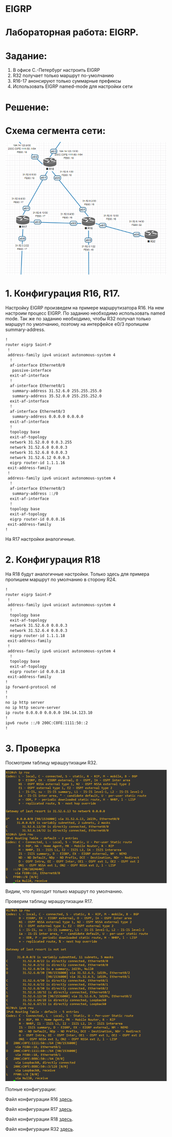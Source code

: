 # EIGRP

# Лабораторная работа: EIGRP.
# Задание:
1. В офисе С.-Петербург настроить EIGRP
2. R32 получает только маршрут по-умолчанию
3. R16-17 анонсируют только суммарные префиксы
4. Использовать EIGRP named-mode для настройки сети

# Решение:

# Схема сегмента сети:

![](https://github.com/dmitriyklimenkov/EIGRP/blob/main/%D0%A1%D1%85%D0%B5%D0%BC%D0%B0%20EIGRP.PNG)

# 1. Конфигурация R16, R17.
Настройку EIGRP произведем на примере маршрутизатора R16. На нем настроим процесс EIGRP. По заданию необходимо использовать named mode. Так же по заданию необходимо, чтобы R32 получал только маршрут по умолчанию, поэтому на интерфейсе e0/3 пропишем summary-address.
```
!
router eigrp Saint-P
 !
 address-family ipv4 unicast autonomous-system 4
  !
  af-interface Ethernet0/0
   passive-interface
  exit-af-interface
  !
  af-interface Ethernet0/1
   summary-address 31.52.6.0 255.255.255.0
   summary-address 35.52.0.0 255.255.252.0
  exit-af-interface
  !
  af-interface Ethernet0/3
   summary-address 0.0.0.0 0.0.0.0
  exit-af-interface
  !
  topology base
  exit-af-topology
  network 31.52.0.0 0.0.3.255
  network 31.52.6.0 0.0.0.3
  network 31.52.6.8 0.0.0.3
  network 31.52.6.12 0.0.0.3
  eigrp router-id 1.1.1.16
 exit-address-family
 !
 address-family ipv6 unicast autonomous-system 4
  !
  af-interface Ethernet0/3
   summary-address ::/0
  exit-af-interface
  !
  topology base
  exit-af-topology
  eigrp router-id 0.0.0.16
 exit-address-family
!
```
На R17 настройки аналогичные.

# 2. Конфигурация R18

На R18 будут аналогичные настройки. Только здесь для примера пропишем маршрут по умолчанию в сторону R24.
```
!
router eigrp Saint-P
 !
 address-family ipv4 unicast autonomous-system 4
  !
  topology base
  exit-af-topology
  network 31.52.6.0 0.0.0.3
  network 31.52.6.4 0.0.0.3
  eigrp router-id 1.1.1.18
 exit-address-family
 !
 address-family ipv6 unicast autonomous-system 4
  !
  topology base
  exit-af-topology
  eigrp router-id 0.0.0.18
 exit-address-family
!
ip forward-protocol nd
!
!
no ip http server
no ip http secure-server
ip route 0.0.0.0 0.0.0.0 194.14.123.10
!
ipv6 route ::/0 200C:C0FE:1111:50::2
!
```

# 3. Проверка

Посмотрим таблицу мрашрутизации R32.

![](https://github.com/dmitriyklimenkov/EIGRP/blob/main/R32%20table.PNG)

Видим, что приходит только маршрут по умолчанию.

Проверим таблицу мрашрутизации R17.

![](https://github.com/dmitriyklimenkov/EIGRP/blob/main/R17%20table.PNG)


Полные конфигурации:

Файл конфигурации R16 [здесь](https://github.com/dmitriyklimenkov/EIGRP/blob/main/R16.txt).

Файл конфигурации R17 [здесь](https://github.com/dmitriyklimenkov/EIGRP/blob/main/R17.txt).

Файл конфигурации R18 [здесь](https://github.com/dmitriyklimenkov/EIGRP/blob/main/R18.txt).

Файл конфигурации R32 [здесь](https://github.com/dmitriyklimenkov/EIGRP/blob/main/R32.txt).
